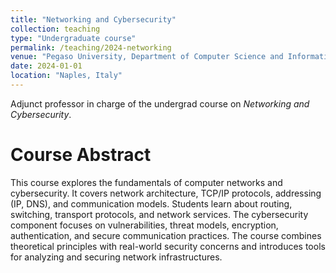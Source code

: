 ```yaml
---
title: "Networking and Cybersecurity"
collection: teaching
type: "Undergraduate course"
permalink: /teaching/2024-networking
venue: "Pegaso University, Department of Computer Science and Information Technologies"
date: 2024-01-01
location: "Naples, Italy"
---
```


Adjunct professor in charge of the undergrad course on *Networking and Cybersecurity*.  

Course Abstract
===============
This course explores the fundamentals of computer networks and cybersecurity. It covers network architecture, TCP/IP protocols, addressing (IP, DNS), and communication models. Students learn about routing, switching, transport protocols, and network services. The cybersecurity component focuses on vulnerabilities, threat models, encryption, authentication, and secure communication practices. The course combines theoretical principles with real-world security concerns and introduces tools for analyzing and securing network infrastructures.